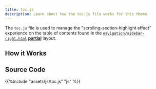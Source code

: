 ```yaml
---
title: toc.js
description: Learn about how the toc.js file works for this theme. 
---
```


The `toc.js` file is used to manage the "scrolling-section-highlight effect" experience on the table of contents found in the [`navigation/sidebar-right.html`](/reference/layouts/partials/sidebar-right) [**partial**](/reference/layouts/partials) layout.

## How it Works

## Source Code 

{{%include "assets/js/toc.js" "js" %}}